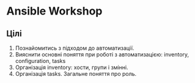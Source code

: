 Ansible Workshop
================

Цілі
----

1. Познайомитись з підходом до автоматизації.
1. Вияснити основні поняття при роботі з автоматизацією: inventory, configuration, tasks
1. Організація inventory: хости, групи і змінні.
1. Організація tasks. Загальне поняття про роль.
